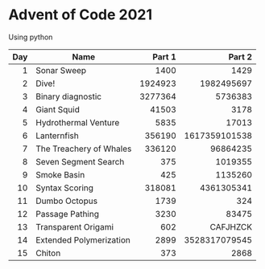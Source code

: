 # Advent of Code 2021
Using python

| Day | Name | Part 1 | Part 2 |
-----:|------|-------:|-------:|
|   1 | Sonar Sweep | 1400 | 1429 |
|   2 | Dive! | 1924923 | 1982495697 |
|   3 | Binary diagnostic | 3277364 | 5736383 |
|   4 | Giant Squid | 41503 | 3178 |
|   5 | Hydrothermal Venture | 5835 | 17013 |
|   6 | Lanternfish | 356190 | 1617359101538 |
|   7 | The Treachery of Whales | 336120 | 96864235 |
|   8 | Seven Segment Search | 375 | 1019355 |
|   9 | Smoke Basin | 425 | 1135260 |
|  10 | Syntax Scoring | 318081 | 4361305341 |
|  11 | Dumbo Octopus | 1739 | 324 |
|  12 | Passage Pathing | 3230 | 83475 |
|  13 | Transparent Origami | 602 | CAFJHZCK |
|  14 | Extended Polymerization | 2899 | 3528317079545 |
|  15 | Chiton | 373 | 2868 |
